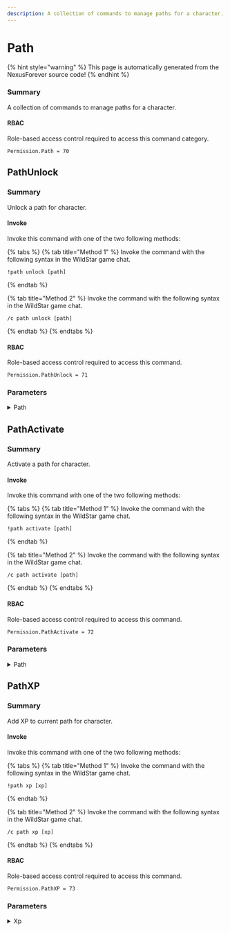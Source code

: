 ```yaml
---
description: A collection of commands to manage paths for a character.
---
```


# Path

{% hint style="warning" %}
This page is automatically generated from the NexusForever source code!
{% endhint %}

### Summary

A collection of commands to manage paths for a character.

#### RBAC

Role-based access control required to access this command category.

```
Permission.Path = 70
```

## PathUnlock

### Summary

Unlock a path for character.

#### Invoke

Invoke this command with one of the two following methods:

{% tabs %}
{% tab title="Method 1" %}
Invoke the command with the following syntax in the WildStar game chat.

```
!path unlock [path]
```
{% endtab %}

{% tab title="Method 2" %}
Invoke the command with the following syntax in the WildStar game chat.

```
/c path unlock [path]
```
{% endtab %}
{% endtabs %}

#### RBAC

Role-based access control required to access this command.

```
Permission.PathUnlock = 71
```

### Parameters

<details>

<summary>Path</summary>

#### Summary

Path id to unlock.

#### Values

The following numeric values can be used for this parameter.

```
Soldier   = 0,
Settler   = 1,
Scientist = 2,
Explorer  = 3,
```

#### Optional

No

</details>

## PathActivate

### Summary

Activate a path for character.

#### Invoke

Invoke this command with one of the two following methods:

{% tabs %}
{% tab title="Method 1" %}
Invoke the command with the following syntax in the WildStar game chat.

```
!path activate [path]
```
{% endtab %}

{% tab title="Method 2" %}
Invoke the command with the following syntax in the WildStar game chat.

```
/c path activate [path]
```
{% endtab %}
{% endtabs %}

#### RBAC

Role-based access control required to access this command.

```
Permission.PathActivate = 72
```

### Parameters

<details>

<summary>Path</summary>

#### Summary

Path id to activate.

#### Values

The following numeric values can be used for this parameter.

```
Soldier   = 0,
Settler   = 1,
Scientist = 2,
Explorer  = 3,
```

#### Optional

No

</details>

## PathXP

### Summary

Add XP to current path for character.

#### Invoke

Invoke this command with one of the two following methods:

{% tabs %}
{% tab title="Method 1" %}
Invoke the command with the following syntax in the WildStar game chat.

```
!path xp [xp]
```
{% endtab %}

{% tab title="Method 2" %}
Invoke the command with the following syntax in the WildStar game chat.

```
/c path xp [xp]
```
{% endtab %}
{% endtabs %}

#### RBAC

Role-based access control required to access this command.

```
Permission.PathXP = 73
```

### Parameters

<details>

<summary>Xp</summary>

#### Summary

XP amount to add to currency path.

#### Optional

No

</details>


